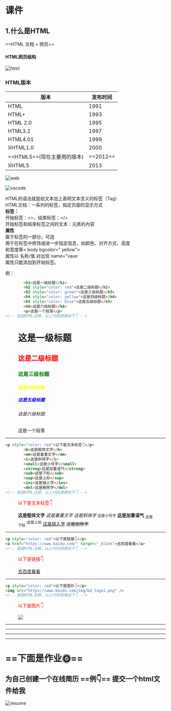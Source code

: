 # 课件

## 1.什么是HTML

==HTML 文档 = 网页==

#### HTML网页结构

![html](http://39.108.215.96/Web/html.jpg)

### HTML版本

| 版本                        | 发布时间 |
| --------------------------- | -------- |
| HTML                        | 1991     |
| HTML+                       | 1993     |
| HTML 2.0                    | 1995     |
| HTML3.2                     | 1997     |
| HTML4.01                    | 1999     |
| XHTML1.0                    | 2000     |
| ==HTML5==(现在主要用的版本) | ==2012== |
| XHTML5                      | 2013     |

![web](http://39.108.215.96/Web/web.jpg)

![vscode](http://39.108.215.96/Web/vscode.jpg)

HTML的语法就是给文本加上表明文本含义的标签（Tag）  
HTML文档：一系列的标签，指定页面的显示方式  
**标签：**  
开始标签：<>，结束标签：</>  
开始标签和结束标签之间的文本：元素的內容  
**属性**  
属于标签的一部分，可选  
用于在标签中修饰或进一步指定信息，如颜色、对齐方式、高度  
和宽度等< body bgcolor=" yellow">  
属性以 名称/值 对出现 name="vaue  
属性只能添加到开始标签。         

例：  

```html
		<h1>这是一级标题</h1>
        <h2 style="color: red">这是二级标题</h2>
        <h3 style="color: green">这是三级标题</h3>
        <h4 style="color: yellow">这是四级标题</h4>
        <h5 style="color: blue">这是五级标题</h5>
        <h6>这是六级标题</h6>
        <p>这是一个段落</p>
<!-- 我是HTML注释，以上代码效果如下👇 -->
```

<figure>
    	<h1>这是一级标题</h1>
        <h2 style="color: red">这是二级标题</h2>
        <h3 style="color: green">这是三级标题</h3>
        <h4 style="color: yellow">这是四级标题</h4>
        <h5 style="color: blue">这是五级标题</h5>
        <h6>这是六级标题</h6>
        <p>这是一个段落</p>
<!-- 效果如下👇 -->

</figure>

***

```html
<p style="color: red">以下是文本标签👇</p>
        <b>这是粗体文字</b>
        <em>这是着重文字</em>
        <i>这是斜体字</i>
        <small>这是小号字</small>
        <strong>这是加重语气</strong>
        <sub>这是下标</sub>
        <sup>这是上标</sup>
        <ins>这是插入字</ins>
        <del>这是删除字</del>
<!-- 我是HTML注释，以上代码效果如下👇 -->
```

<figure>
<p style="color: red">以下是文本标签👇</p>
    	<b>这是粗体文字</b>
        <em>这是着重文字</em>
        <i>这是斜体字</i>
        <small>这是小号字</small>
        <strong>这是加重语气</strong>
        <sub>这是下标</sub>
        <sup>这是上标</sup>
        <ins>这是插入字</ins>
        <del>这是删除字</del>

</figure>

***

```html
<p style="color: red">以下是链接👇</p>
<a href="https://www.baidu.com/" target="_blank">去百度看看</a>
<!-- 我是HTML注释，以上代码效果如下👇 -->
```

<figure>
<p style="color: red">以下是链接👇</p>
<a href="https://www.baidu.com/" target="_blank">去百度看看</a>
<!-- 我是HTML注释，以上代码效果如下👇 -->
</figure>

</figure>

***

```html
<p style="color: red">以下是图片👇</p>
<img src="https://www.baidu.com/img/bd_logo1.png" />
<!-- 我是HTML注释，以上代码效果如下👇 -->
```

<figure>
<p style="color: red">以下是图片👇</p>
<img src="https://www.baidu.com/img/bd_logo1.png" />
<!-- 我是HTML注释，以上代码效果如下👇 -->
</figure>



</figure>

***

***

***

***

# ==下面是作业:sun_with_face:==

## 为自己创建一个在线简历 ==例👇== 提交一个html文件给我

![resume](http://39.108.215.96/Web/resume.jpg)

